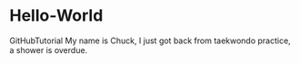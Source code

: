 # Hello-World
GitHubTutorial
My name is Chuck, I just got back from taekwondo practice, a shower is overdue.
